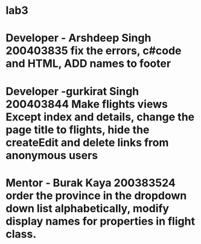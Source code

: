 # lab3
# Developer - Arshdeep Singh 200403835 fix the errors, c#code and HTML, ADD names to footer
# Developer -gurkirat Singh 200403844 Make flights views Except index and details, change the page title to flights, hide the createEdit and delete links from anonymous users
# Mentor - Burak Kaya 200383524 order the province in the dropdown down list alphabetically, modify display names for properties in flight class.
